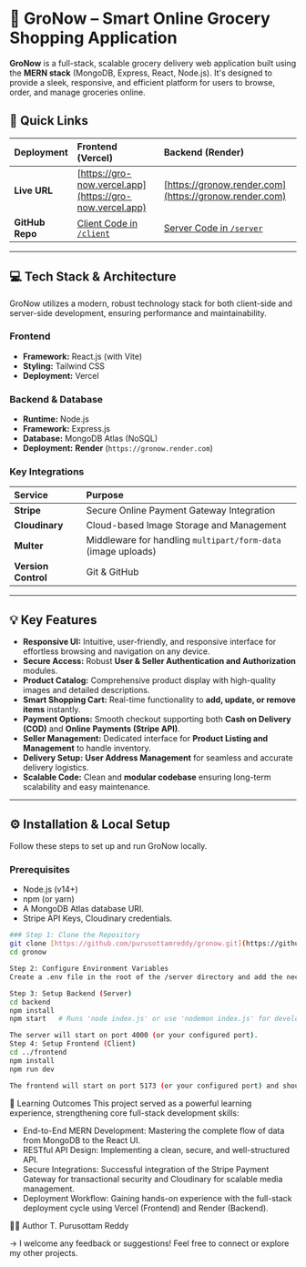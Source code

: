 # 🛒 GroNow – Smart Online Grocery Shopping Application

**GroNow** is a full-stack, scalable grocery delivery web application built using the **MERN stack** (MongoDB, Express, React, Node.js). It's designed to provide a sleek, responsive, and efficient platform for users to browse, order, and manage groceries online.

## 🔗 Quick Links

| Deployment | Frontend (Vercel) | Backend (Render) |
| :--- | :--- | :--- |
| **Live URL** | [https://gro-now.vercel.app](https://gro-now.vercel.app) | [https://gronow.render.com](https://gronow.render.com) |
| **GitHub Repo** | [Client Code in `/client`](https://github.com/PurusottamReddy/GroNow/tree/main/frontend) | [Server Code in `/server`](https://github.com/PurusottamReddy/GroNow/tree/main/backend) |

---

## 💻 Tech Stack & Architecture

GroNow utilizes a modern, robust technology stack for both client-side and server-side development, ensuring performance and maintainability.

### Frontend
* **Framework:** React.js (with Vite)
* **Styling:** Tailwind CSS
* **Deployment:** Vercel

### Backend & Database
* **Runtime:** Node.js
* **Framework:** Express.js
* **Database:** MongoDB Atlas (NoSQL)
* **Deployment:** **Render** (`https://gronow.render.com`)

### Key Integrations
| Service | Purpose |
| :--- | :--- |
| **Stripe** | Secure Online Payment Gateway Integration |
| **Cloudinary** | Cloud-based Image Storage and Management |
| **Multer** | Middleware for handling `multipart/form-data` (image uploads) |
| **Version Control** | Git & GitHub |

---

## 💡 Key Features

* **Responsive UI:** Intuitive, user-friendly, and responsive interface for effortless browsing and navigation on any device.
* **Secure Access:** Robust **User & Seller Authentication and Authorization** modules.
* **Product Catalog:** Comprehensive product display with high-quality images and detailed descriptions.
* **Smart Shopping Cart:** Real-time functionality to **add, update, or remove items** instantly.
* **Payment Options:** Smooth checkout supporting both **Cash on Delivery (COD)** and **Online Payments (Stripe API)**.
* **Seller Management:** Dedicated interface for **Product Listing and Management** to handle inventory.
* **Delivery Setup:** **User Address Management** for seamless and accurate delivery logistics.
* **Scalable Code:** Clean and **modular codebase** ensuring long-term scalability and easy maintenance.

---

## ⚙️ Installation & Local Setup

Follow these steps to set up and run GroNow locally.

### Prerequisites

* Node.js (v14+)
* npm (or yarn)
* A MongoDB Atlas database URI.
* Stripe API Keys, Cloudinary credentials.
```bash
### Step 1: Clone the Repository
git clone [https://github.com/purusottamreddy/gronow.git](https://github.com/purusottamreddy/gronow.git)
cd gronow

Step 2: Configure Environment Variables
Create a .env file in the root of the /server directory and add the necessary configuration (e.g., MONGO_URI, JWT_SECRET, STRIPE_SECRET_KEY, CLOUDINARY credentials).

Step 3: Setup Backend (Server)
cd backend
npm install
npm start   # Runs 'node index.js' or use 'nodemon index.js' for development

The server will start on port 4000 (or your configured port).
Step 4: Setup Frontend (Client)
cd ../frontend
npm install
npm run dev

The frontend will start on port 5173 (or your configured port) and should automatically open in your browser.

```

🧠 Learning Outcomes
This project served as a powerful learning experience, strengthening core full-stack development skills:
 * End-to-End MERN Development: Mastering the complete flow of data from MongoDB to the React UI.
 * RESTful API Design: Implementing a clean, secure, and well-structured API.
 * Secure Integrations: Successful integration of the Stripe Payment Gateway for transactional security and Cloudinary for scalable media management.
 * Deployment Workflow: Gaining hands-on experience with the full-stack deployment cycle using Vercel (Frontend) and Render (Backend).

✍🏻 Author
T. Purusottam Reddy

-> I welcome any feedback or suggestions! Feel free to connect or explore my other projects.
<!-- end list -->
